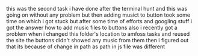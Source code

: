 this was the second task i have done after  the terminal hunt and this was going on without any problem but then adding musict to button took some time on which i got stuck but after some time of efforts and googling stuff i got the answer how to add music files to buttons 
also i recently got a problem when i changed this folder's location to amfoss tasks  and reused the site the buttons didn't showed any music from them then i figured out that its because of change in path as path in js file was different
  
